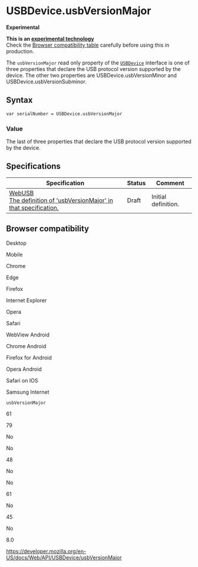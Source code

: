 USBDevice.usbVersionMajor
=========================

**Experimental**

**This is an [experimental technology](https://developer.mozilla.org/en-US/docs/MDN/Guidelines/Conventions_definitions#experimental)**  
Check the [Browser compatibility table](#browser_compatibility) carefully before using this in production.

The `usbVersionMajor` read only property of the [`USBDevice`](../usbdevice) interface is one of three properties that declare the USB protocol version supported by the device. The other two properties are USBDevice.usbVersionMinor and USBDevice.usbVersionSubminor.

Syntax
------

    var serialNumber = USBDevice.usbVersionMajor

### Value

The last of three properties that declare the USB protocol version supported by the device.

Specifications
--------------

<table><thead><tr class="header"><th>Specification</th><th>Status</th><th>Comment</th></tr></thead><tbody><tr class="odd"><td><a href="https://wicg.github.io/webusb/#dom-usbdevice-usbversionmajor">WebUSB<br />
<span class="small">The definition of 'usbVersionMajor' in that specification.</span></a></td><td><span class="spec-draft">Draft</span></td><td>Initial definition.</td></tr></tbody></table>

Browser compatibility
---------------------

Desktop

Mobile

Chrome

Edge

Firefox

Internet Explorer

Opera

Safari

WebView Android

Chrome Android

Firefox for Android

Opera Android

Safari on IOS

Samsung Internet

`usbVersionMajor`

61

79

No

No

48

No

No

61

No

45

No

8.0

<a href="https://developer.mozilla.org/en-US/docs/Web/API/USBDevice/usbVersionMajor" class="_attribution-link">https://developer.mozilla.org/en-US/docs/Web/API/USBDevice/usbVersionMajor</a>
